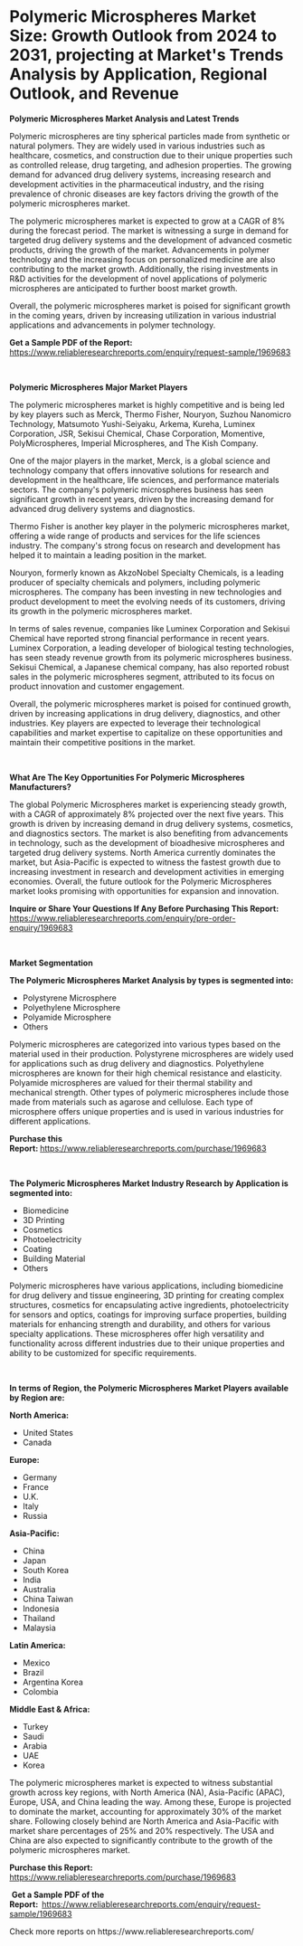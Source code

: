 <p><h1>Polymeric Microspheres Market Size: Growth Outlook from 2024 to 2031, projecting at Market's Trends Analysis by Application, Regional Outlook, and Revenue</h1></p><p><strong>Polymeric Microspheres Market Analysis and Latest Trends</strong></p>
<p><p>Polymeric microspheres are tiny spherical particles made from synthetic or natural polymers. They are widely used in various industries such as healthcare, cosmetics, and construction due to their unique properties such as controlled release, drug targeting, and adhesion properties. The growing demand for advanced drug delivery systems, increasing research and development activities in the pharmaceutical industry, and the rising prevalence of chronic diseases are key factors driving the growth of the polymeric microspheres market.</p><p>The polymeric microspheres market is expected to grow at a CAGR of 8% during the forecast period. The market is witnessing a surge in demand for targeted drug delivery systems and the development of advanced cosmetic products, driving the growth of the market. Advancements in polymer technology and the increasing focus on personalized medicine are also contributing to the market growth. Additionally, the rising investments in R&D activities for the development of novel applications of polymeric microspheres are anticipated to further boost market growth.</p><p>Overall, the polymeric microspheres market is poised for significant growth in the coming years, driven by increasing utilization in various industrial applications and advancements in polymer technology.</p></p>
<p><strong>Get a Sample PDF of the Report:&nbsp;</strong> <a href="https://www.reliableresearchreports.com/enquiry/request-sample/1969683">https://www.reliableresearchreports.com/enquiry/request-sample/1969683</a></p>
<p>&nbsp;</p>
<p><strong>Polymeric Microspheres Major Market Players</strong></p>
<p><p>The polymeric microspheres market is highly competitive and is being led by key players such as Merck, Thermo Fisher, Nouryon, Suzhou Nanomicro Technology, Matsumoto Yushi-Seiyaku, Arkema, Kureha, Luminex Corporation, JSR, Sekisui Chemical, Chase Corporation, Momentive, PolyMicrospheres, Imperial Microspheres, and The Kish Company.</p><p>One of the major players in the market, Merck, is a global science and technology company that offers innovative solutions for research and development in the healthcare, life sciences, and performance materials sectors. The company's polymeric microspheres business has seen significant growth in recent years, driven by the increasing demand for advanced drug delivery systems and diagnostics.</p><p>Thermo Fisher is another key player in the polymeric microspheres market, offering a wide range of products and services for the life sciences industry. The company's strong focus on research and development has helped it to maintain a leading position in the market.</p><p>Nouryon, formerly known as AkzoNobel Specialty Chemicals, is a leading producer of specialty chemicals and polymers, including polymeric microspheres. The company has been investing in new technologies and product development to meet the evolving needs of its customers, driving its growth in the polymeric microspheres market.</p><p>In terms of sales revenue, companies like Luminex Corporation and Sekisui Chemical have reported strong financial performance in recent years. Luminex Corporation, a leading developer of biological testing technologies, has seen steady revenue growth from its polymeric microspheres business. Sekisui Chemical, a Japanese chemical company, has also reported robust sales in the polymeric microspheres segment, attributed to its focus on product innovation and customer engagement. </p><p>Overall, the polymeric microspheres market is poised for continued growth, driven by increasing applications in drug delivery, diagnostics, and other industries. Key players are expected to leverage their technological capabilities and market expertise to capitalize on these opportunities and maintain their competitive positions in the market.</p></p>
<p>&nbsp;</p>
<p><strong>What Are The Key Opportunities For Polymeric Microspheres Manufacturers?</strong></p>
<p><p>The global Polymeric Microspheres market is experiencing steady growth, with a CAGR of approximately 8% projected over the next five years. This growth is driven by increasing demand in drug delivery systems, cosmetics, and diagnostics sectors. The market is also benefiting from advancements in technology, such as the development of bioadhesive microspheres and targeted drug delivery systems. North America currently dominates the market, but Asia-Pacific is expected to witness the fastest growth due to increasing investment in research and development activities in emerging economies. Overall, the future outlook for the Polymeric Microspheres market looks promising with opportunities for expansion and innovation.</p></p>
<p><strong>Inquire or Share Your Questions If Any Before Purchasing This Report:</strong> <a href="https://www.reliableresearchreports.com/enquiry/pre-order-enquiry/1969683">https://www.reliableresearchreports.com/enquiry/pre-order-enquiry/1969683</a></p>
<p>&nbsp;</p>
<p><strong>Market Segmentation</strong></p>
<p><strong>The Polymeric Microspheres Market Analysis by types is segmented into:</strong></p>
<p><ul><li>Polystyrene Microsphere</li><li>Polyethylene Microsphere</li><li>Polyamide Microsphere</li><li>Others</li></ul></p>
<p><p>Polymeric microspheres are categorized into various types based on the material used in their production. Polystyrene microspheres are widely used for applications such as drug delivery and diagnostics. Polyethylene microspheres are known for their high chemical resistance and elasticity. Polyamide microspheres are valued for their thermal stability and mechanical strength. Other types of polymeric microspheres include those made from materials such as agarose and cellulose. Each type of microsphere offers unique properties and is used in various industries for different applications.</p></p>
<p><strong>Purchase this Report:&nbsp;</strong><a href="https://www.reliableresearchreports.com/purchase/1969683">https://www.reliableresearchreports.com/purchase/1969683</a></p>
<p>&nbsp;</p>
<p><strong>The Polymeric Microspheres Market Industry Research by Application is segmented into:</strong></p>
<p><ul><li>Biomedicine</li><li>3D Printing</li><li>Cosmetics</li><li>Photoelectricity</li><li>Coating</li><li>Building Material</li><li>Others</li></ul></p>
<p><p>Polymeric microspheres have various applications, including biomedicine for drug delivery and tissue engineering, 3D printing for creating complex structures, cosmetics for encapsulating active ingredients, photoelectricity for sensors and optics, coatings for improving surface properties, building materials for enhancing strength and durability, and others for various specialty applications. These microspheres offer high versatility and functionality across different industries due to their unique properties and ability to be customized for specific requirements.</p></p>
<p>&nbsp;</p>
<p><strong>In terms of Region, the Polymeric Microspheres Market Players available by Region are:</strong></p>
<p>
    <p> <strong> North America: </strong>
        <ul>
            <li>United States</li>
            <li>Canada</li>
        </ul>
        </p> 
    <p> <strong> Europe: </strong>
        <ul>
            <li>Germany</li>
            <li>France</li>
            <li>U.K.</li>
            <li>Italy</li>
            <li>Russia</li>
        </ul>
        </p> 
    <p> <strong> Asia-Pacific: </strong>
        <ul>
            <li>China</li>
            <li>Japan</li>
            <li>South Korea</li>
            <li>India</li>
            <li>Australia</li>
            <li>China Taiwan</li>
            <li>Indonesia</li>
            <li>Thailand</li>
            <li>Malaysia</li>
        </ul>
        </p> 
    <p> <strong> Latin America: </strong>
        <ul>
            <li>Mexico</li>
            <li>Brazil</li>
            <li>Argentina Korea</li>
            <li>Colombia</li>
        </ul>
        </p> 
    <p> <strong> Middle East & Africa: </strong>
        <ul>
            <li>Turkey</li>
            <li>Saudi</li>
            <li>Arabia</li>
            <li>UAE</li>
            <li>Korea</li>
        </ul>
    </p>
    </p>
<p><p>The polymeric microspheres market is expected to witness substantial growth across key regions, with North America (NA), Asia-Pacific (APAC), Europe, USA, and China leading the way. Among these, Europe is projected to dominate the market, accounting for approximately 30% of the market share. Following closely behind are North America and Asia-Pacific with market share percentages of 25% and 20% respectively. The USA and China are also expected to significantly contribute to the growth of the polymeric microspheres market.</p></p>
<p><strong>Purchase this Report: </strong><a href="https://www.reliableresearchreports.com/purchase/1969683">https://www.reliableresearchreports.com/purchase/1969683</a></p>
<p>&nbsp;<strong>Get a Sample PDF of the Report:&nbsp;&nbsp;</strong><a href="https://www.reliableresearchreports.com/enquiry/request-sample/1969683">https://www.reliableresearchreports.com/enquiry/request-sample/1969683</a></p>
<p><strong></strong></p>
<p>Check more reports on https://www.reliableresearchreports.com/</p>